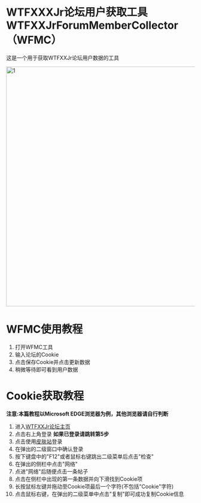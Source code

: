 # WTFXXXJr论坛用户获取工具WTFXXJrForumMemberCollector（WFMC）
这是一个用于获取WTFXXJr论坛用户数据的工具

<img width="640" height="640" alt="1" src="https://github.com/user-attachments/assets/f286077b-095e-4b0b-a8ad-6e3013485e38" />

# WFMC使用教程
1. 打开WFMC工具
2. 输入论坛的Cookie
3. 点击保存Cookie并点击更新数据
4. 稍微等待即可看到用户数据

# Cookie获取教程
**注意:本篇教程以Microsoft EDGE浏览器为例，其他浏览器请自行判断**
1. 进入[WTFXXJr论坛主页](https://bbs.wtfxxjr.top/)
2. 点击右上角登录
**如果已登录请跳转第5步**
3. 点击使用[皮肤站](https://auth.wtfxxjr.top/)登录
4. 在弹出的二级窗口中确认登录
5. 按下键盘中的"F12"或者鼠标右键跳出二级菜单后点击"检查"
6. 在弹出的侧栏中点击"网络"
7. 点进"网络"后随便点击一条帖子
8. 点击在侧栏中出现的第一条数据并向下滑找到Cookie项
9. 长按鼠标左键并拖动至Cookie项最后一个字符(不包括"Cookie"字符)
10. 点击鼠标右键，在弹出的二级菜单中点击"复制"即可成功复制Cookie信息
